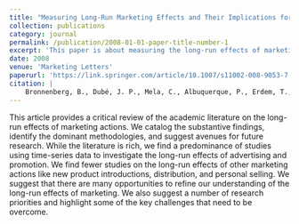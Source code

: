 ```yaml
---
title: "Measuring Long-Run Marketing Effects and Their Implications for Long-Run Marketing Decisions"
collection: publications
category: journal
permalink: /publication/2008-01-01-paper-title-number-1
excerpt: 'This paper is about measuring the long-run effects of marketing actions and their strategic implications.'
date: 2008
venue: 'Marketing Letters'
paperurl: 'https://link.springer.com/article/10.1007/s11002-008-9053-7'
citation: | 
    Bronnenberg, B., Dubé, J. P., Mela, C., Albuquerque, P., Erdem, T., Gordon, B. R., Hanssens, D., Hitsch, G., Hong, H., & Sun, B. (2008). &quot;Measuring Long-Run Marketing Effects and Their Implications for Long-Run Marketing Decisions.&quot; <i>Marketing Letters</i>. 19, 367-382.   
---
```

This article provides a critical review of the academic literature on the long-run effects of marketing actions. We catalog the substantive findings, identify the dominant methodologies, and suggest avenues for future research. While the literature is rich, we find a predominance of studies using time-series data to investigate the long-run effects of advertising and promotion. We find fewer studies on the long-run effects of other marketing actions like new product introductions, distribution, and personal selling. We suggest that there are many opportunities to refine our understanding of the long-run effects of marketing. We also suggest a number of research priorities and highlight some of the key challenges that need to be overcome.
